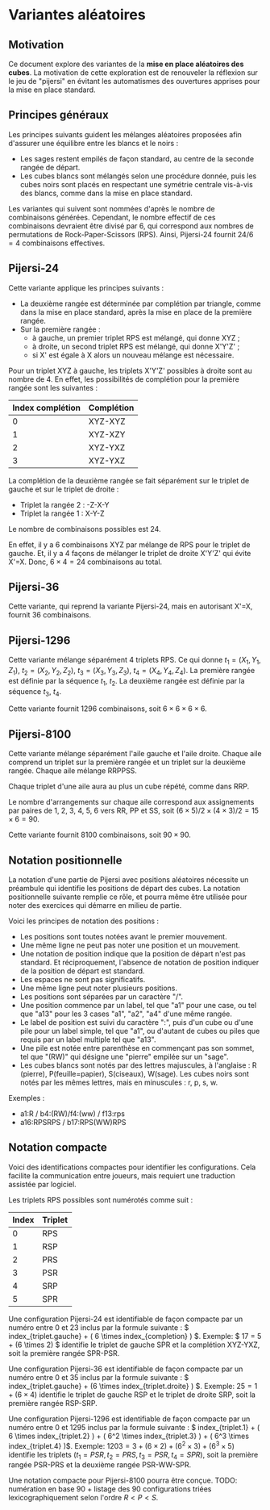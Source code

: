 # Variantes aléatoires

## Motivation

Ce document explore des variantes de la **mise en place aléatoires des cubes**. La motivation de cette exploration est de renouveler la réflexion sur le jeu de "pijersi" en évitant les automatismes des ouvertures apprises pour la mise en place standard.

## Principes généraux

Les principes suivants guident les mélanges aléatoires proposées afin d'assurer une équilibre entre les blancs et le noirs :

- Les sages restent empilés de façon standard, au centre de la seconde rangée de départ.
- Les cubes blancs sont mélangés selon une procédure donnée, puis les cubes noirs sont placés en respectant une symétrie centrale vis-à-vis des blancs, comme dans la mise en place standard.

Les variantes qui suivent sont nommées d'après le nombre de combinaisons générées. Cependant, le nombre effectif de ces combinaisons devraient être divisé par 6, qui correspond aux nombres de permutations de Rock-Paper-Scissors (RPS). Ainsi, Pijersi-24 fournit $24/6=4$ combinaisons effectives.

## Pijersi-24

Cette variante applique les principes suivants :

- La deuxième rangée est déterminée par complétion par triangle, comme dans la mise en place standard, après la mise en place de la première rangée.
- Sur la première rangée : 
  - à gauche, un premier triplet RPS est mélangé, qui donne XYZ ; 
  - à droite, un second triplet RPS est mélangé, qui donne X'Y'Z' ;
  - si X' est égale à X alors un nouveau mélange est nécessaire.


Pour un triplet XYZ à gauche, les triplets X'Y'Z' possibles à droite sont au nombre de 4. En effet, les possibilités de complétion pour la première rangée sont les suivantes :

| Index complétion | Complétion |
| ---------------- | ---------- |
| 0                | XYZ-XYZ    |
| 1                | XYZ-XZY    |
| 2                | XYZ-YXZ    |
| 3                | XYZ-YXZ    |

La complétion de la deuxième rangée se fait séparément sur le triplet de gauche et sur le triplet de droite :

- Triplet la rangée 2 : -Z-X-Y
- Triplet la rangée 1 : X-Y-Z

Le nombre de combinaisons possibles est $24$.

En effet, il y a 6 combinaisons XYZ par mélange de RPS pour le triplet de gauche. Et, il y a 4 façons de mélanger le triplet de droite X'Y'Z' qui évite X'=X. Donc, $6\times 4 = 24$ combinaisons au total.

## Pijersi-36

Cette variante, qui reprend la variante Pijersi-24, mais en autorisant X'=X, fournit $36$ combinaisons.

## Pijersi-1296
Cette variante mélange séparément 4 triplets RPS. Ce qui donne $t_1=(X_1, Y_1, Z_1)$, $t_2=(X_2, Y_2, Z_2)$, $t_3=(X_3, Y_3, Z_3)$, $t_4=(X_4, Y_4, Z_4)$. La première rangée est définie par la séquence $t_1$, $t_2$. La deuxième rangée est définie par la séquence $t_3$, $t_4$.

Cette variante fournit $1296$ combinaisons, soit $6 \times 6 \times 6 \times 6$.

## Pijersi-8100
Cette variante mélange séparément l'aile gauche et l'aile droite. Chaque aile comprend un triplet sur la première rangée et un triplet sur la deuxième rangée. Chaque aile mélange RRPPSS.

Chaque triplet d'une aile aura au plus un cube répété, comme dans RRP.

Le nombre d'arrangements sur chaque aile correspond aux assignements par paires de 1, 2, 3, 4, 5, 6 vers RR, PP et SS, soit $(6\times 5)/2 \times (4\times 3)/2 = 15\times 6 = 90$. 

Cette variante fournit $8100$ combinaisons, soit $90\times 90$.

## Notation positionnelle

La notation d'une partie de Pijersi avec positions aléatoires nécessite un préambule qui identifie les positions de départ des cubes. La notation positionnelle suivante remplie ce rôle, et pourra même être utilisée pour noter des exercices qui démarre en milieu de partie.

Voici les principes de notation des positions :

- Les positions sont toutes notées avant le premier mouvement.
- Une même ligne ne peut pas noter une position et un mouvement.
- Une notation de position indique que la position de départ n'est pas standard. Et réciproquement, l'absence de notation de position indiquer de la position de départ est standard.
- Les espaces ne sont pas significatifs. 
- Une même ligne peut noter plusieurs positions.
- Les positions sont séparées par un caractère "/".
- Une position commence par un label, tel que "a1" pour une case, ou tel que  "a13" pour les 3 cases "a1", "a2", "a4" d'une même rangée.
- Le label de position est suivi du caractère ":", puis d'un cube ou d'une pile pour un label simple, tel que "a1", ou d'autant de cubes ou piles que requis par un label multiple tel que "a13".
- Une pile est notée entre parenthèse en commençant pas son sommet, tel que "(RW)" qui désigne une "pierre" empilée sur un "sage".
- Les cubes blancs sont notés par des lettres majuscules, à l'anglaise : R (pierre), P(feuille=papier), S(ciseaux), W(sage). Les cubes noirs sont notés par les mêmes lettres, mais en minuscules : r, p, s, w.

Exemples :

-  a1:R  / b4:(RW)/f4:(ww)   / f13:rps
- a16:RPSRPS / b17:RPS(WW)RPS

## Notation compacte

Voici des identifications compactes pour identifier les configurations. Cela facilite la communication entre joueurs, mais requiert une traduction assistée par logiciel.

Les triplets RPS possibles sont numérotés comme suit :

| Index | Triplet |
| ----- | ------- |
| 0     | RPS     |
| 1     | RSP     |
| 2     | PRS     |
| 3     | PSR     |
| 4     | SRP     |
| 5     | SPR     |

Une configuration Pijersi-24 est identifiable de façon compacte par un numéro entre 0 et 23 inclus par la formule suivante : $ index_{triplet.gauche} + ( 6 \times index_{completion} ) $. Exemple: $ 17 = 5 + (6 \times 2) $ identifie le triplet de gauche SPR et la complétion XYZ-YXZ, soit la première rangée SPR-PSR.

Une configuration Pijersi-36 est identifiable de façon compacte par un numéro entre 0 et 35 inclus par la formule suivante : $ index_{triplet.gauche} + (6 \times index_{triplet.droite} ) $. Exemple: $25 = 1 + (6 \times 4)$ identifie le triplet  de gauche RSP et le triplet de droite SRP, soit la première rangée RSP-SRP.

Une configuration Pijersi-1296 est identifiable de façon compacte par un numéro entre 0 et 1295 inclus par la formule suivante : $ index_{triplet.1} + ( 6 \times index_{triplet.2} ) + ( 6^2 \times index_{triplet.3} ) + ( 6^3 \times index_{triplet.4} )$. Exemple: $1203 = 3 + (6 \times 2) + (6^2 \times 3)+ (6^3 \times 5)$ identifie les triplets  $(t_1=PSR, t_2=PRS, t_3=PSR, t_4=SPR )$, soit la première rangée PSR-PRS et la deuxième rangée PSR-WW-SPR.

Une notation compacte pour Pijersi-8100 pourra être conçue. TODO: numération en base 90 + listage des 90 configurations triées lexicographiquement selon l'ordre $R < P < S$.

